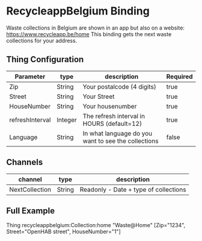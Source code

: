 # RecycleappBelgium Binding

Waste collections in Belgium are shown in an app but also on a website: https://www.recycleapp.be/home
This binding gets the next waste collections for your address.

## Thing Configuration

| Parameter       | type    | description                                          | Required |
|-----------------|---------|------------------------------------------------------|----------| 
| Zip             | String  | Your postalcode (4 digits)                           | true     |
| Street          | String  | Your Street                                          | true     |
| HouseNumber     | String  | Your housenumber                                     | true     |
| refreshInterval | Integer | The refresh interval in HOURS (default=12)           | true     |
| Language        | String  | In what language do you want to see the collections  | false    |

## Channels

| channel  | type   | description                                     |
|----------|--------|-------------------------------------------------|
| NextCollection    | String | Readonly - Date + type of collections  |

## Full Example

Thing recycleappbelgium:Collection:home "Waste@Home" [Zip="1234", Street="OpenHAB street", HouseNumber="1"]
